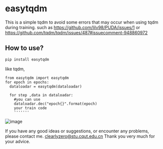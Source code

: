 # easytqdm
This is a simple tqdm to avoid some errors that may occur when using tqdm during training.
such as https://github.com/lilv98/PUDA/issues/1
or https://github.com/tqdm/tqdm/issues/487#issuecomment-948860972


## How to use?
```bash
pip install easytqdm
```

like tqdm,
```
from easytqdm import easytqdm
for epoch in epochs:
  dataloadar = easytqdm(dataloadar)

  for step ,data in dataloadar:
    #you can use
    dataloadar.dec("epoch{}".format(epoch)
    your train code
    '''''''
```
![image](https://github.com/clearlyzerolxd/easytqdm/assets/128237886/c68aef96-b3f3-4768-b787-7c6dff231cb5)


 If you have any good ideas or suggestions, or encounter any problems, please contact me.
 <a href="mailto:你的邮箱地址" style="color: #ff0000;">clearlyzero@stu.cqut.edu.cn</a>
 Thank you very much for your advice.



